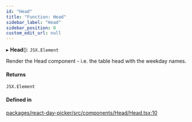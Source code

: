 ```yaml
---
id: "Head"
title: "Function: Head"
sidebar_label: "Head"
sidebar_position: 0
custom_edit_url: null
---
```


▸ **Head**(): `JSX.Element`

Render the Head component - i.e. the table head with the weekday names.

#### Returns

`JSX.Element`

#### Defined in

[packages/react-day-picker/src/components/Head/Head.tsx:10](https://github.com/gpbl/react-day-picker/blob/6bc3b9d0/packages/react-day-picker/src/components/Head/Head.tsx#L10)
